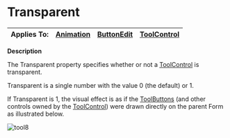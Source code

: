 




<h1 class="heading"><span class="name">Transparent</span></h1>

| Applies To: | [Animation](./animation.md) | [ButtonEdit](./buttonedit.md) | [ToolControl](./toolcontrol.md) |
| --- | --- | --- | ---  |


**Description**


The Transparent property specifies whether or not a [ToolControl](./toolcontrol.md) is transparent.


Transparent is a single number with the value 0 (the default) or 1.


If Transparent is 1, the visual effect is as if the [ToolButtons](./toolbutton.md) (and other controls owned by the [ToolControl](./toolcontrol.md)) were drawn directly on the parent Form as illustrated below.


![tool8](../img/tool8.gif)




